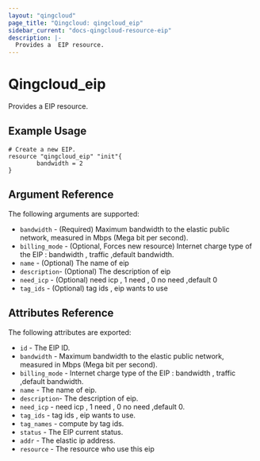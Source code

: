```yaml
---
layout: "qingcloud"
page_title: "Qingcloud: qingcloud_eip"
sidebar_current: "docs-qingcloud-resource-eip"
description: |-
  Provides a  EIP resource.
---
```


# Qingcloud\_eip

Provides a  EIP resource.

## Example Usage

```
# Create a new EIP.
resource "qingcloud_eip" "init"{
        bandwidth = 2
}
```
## Argument Reference

The following arguments are supported:

* `bandwidth` - (Required) Maximum bandwidth to the elastic public network, measured in Mbps (Mega bit per second). 
* `billing_mode` - (Optional, Forces new resource) Internet charge type of the EIP : bandwidth , traffic ,default bandwidth.
* `name` - (Optional) The name of eip
* `description`- (Optional) The description of eip
* `need_icp` - (Optional) need icp , 1 need , 0 no need ,default 0
* `tag_ids` - (Optional) tag ids , eip wants to use
## Attributes Reference

The following attributes are exported:

* `id` - The EIP ID.
* `bandwidth` - Maximum bandwidth to the elastic public network, measured in Mbps (Mega bit per second). 
* `billing_mode` - Internet charge type of the EIP : bandwidth , traffic ,default bandwidth.
* `name` - The name of eip.
* `description`- The description of eip.
* `need_icp` - need icp , 1 need , 0 no need ,default 0.
* `tag_ids` - tag ids , eip wants to use.
* `tag_names` - compute by tag ids.
* `status` - The EIP current status.
* `addr` - The elastic ip address.
* `resource` - The resource who use this eip
